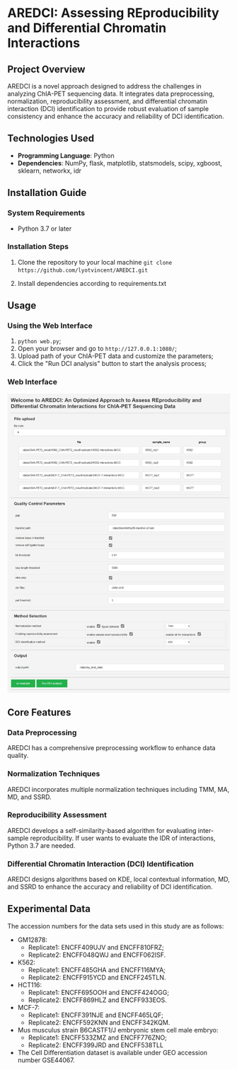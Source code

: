 # AREDCI: Assessing REproducibility and Differential Chromatin Interactions

## Project Overview
AREDCI is a novel approach designed to address the challenges in analyzing ChIA-PET sequencing data. It integrates data preprocessing, normalization, reproducibility assessment, and differential chromatin interaction (DCI) identification to provide robust evaluation of sample consistency and enhance the accuracy and reliability of DCI identification.

## Technologies Used
- **Programming Language**: Python
- **Dependencies**: NumPy, flask, matplotlib, statsmodels, scipy, xgboost, sklearn, networkx, idr

## Installation Guide
### System Requirements
- Python 3.7 or later

### Installation Steps
1. Clone the repository to your local machine
`git clone https://github.com/lyotvincent/AREDCI.git`

2. Install dependencies according to requirements.txt

## Usage
### Using the Web Interface
1. `python web.py`;
2. Open your browser and go to `http://127.0.0.1:1080/`;
3. Upload path of your ChIA-PET data and customize the parameters;
4. Click the "Run DCI analysis" button to start the analysis process;

### Web Interface
![Web Interface Screenshot](/static/images//web_interface.jpeg)

## Core Features
### Data Preprocessing
AREDCI has a comprehensive preprocessing workflow to enhance data quality.

### Normalization Techniques
AREDCI incorporates multiple normalization techniques including TMM, MA, MD, and SSRD.

### Reproducibility Assessment
AREDCI develops a self-similarity-based algorithm for evaluating inter-sample reproducibility. If user wants to evaluate the IDR of interactions, Python 3.7 are needed.

### Differential Chromatin Interaction (DCI) Identification
AREDCI designs algorithms based on KDE, local contextual information, MD, and SSRD to enhance the accuracy and reliability of DCI identification.

## Experimental Data
The accession numbers for the data sets used in this study are as follows:  
* GM12878:
  - Replicate1: ENCFF409UJV and ENCFF810FRZ;
  - Replicate2: ENCFF048QWJ and ENCFF062ISF.  
* K562:
  - Replicate1: ENCFF485GHA and ENCFF116MYA;
  - Replicate2: ENCFF915YCD and ENCFF245TLN.  
* HCT116:
  - Replicate1: ENCFF695OOH and ENCFF424OGG;
  - Replicate2: ENCFF869HLZ and ENCFF933EOS.  
* MCF-7:
  - Replicate1: ENCFF391NJE and ENCFF465LQF;
  - Replicate2: ENCFF592KNN and ENCFF342KQM.  
* Mus musculus strain B6CASTF1/J embryonic stem cell male embryo:
  - Replicate1: ENCFF533ZMZ and ENCFF776ZNO;
  - Replicate2: ENCFF399JRD and ENCFF538TLL  
* The Cell Differentiation dataset is available under GEO accession number GSE44067.  